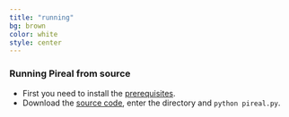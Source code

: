 ```yaml
---
title: "running"
bg: brown
color: white
style: center
---
```


### Running Pireal from source

- First you need to install the [prerequisites](https://github.com/centaurialpha/pireal#requirements).
- Download the [source code](https://github.com/centaurialpha/pireal/archive/master.zip), enter the directory and `python pireal.py`.